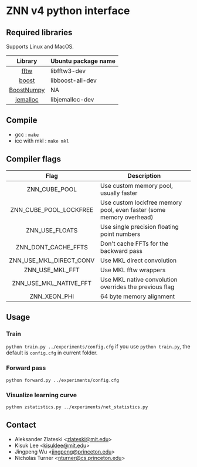 ZNN v4 python interface
======

Required libraries
------------------
Supports Linux and MacOS.

|Library|Ubuntu package name|
|:-----:|-------------------|
|[fftw](http://www.fftw.org/)|libfftw3-dev|
|[boost](http://www.boost.org/)|libboost-all-dev|
|[BoostNumpy](http://github.com/ndarray/Boost.NumPy)|NA|
|[jemalloc](http://www.canonware.com/jemalloc/)|libjemalloc-dev|


Compile
---------------------
* gcc : `make`
* icc with mkl : `make mkl`

Compiler flags
--------------

|Flag|Description|
|:-----:|-------------------|
|ZNN_CUBE_POOL|Use custom memory pool, usually faster|
|ZNN_CUBE_POOL_LOCKFREE|Use custom lockfree memory pool, even faster (some memory overhead)|
|ZNN_USE_FLOATS|Use single precision floating point numbers|
|ZNN_DONT_CACHE_FFTS|Don't cache FFTs for the backward pass|
|ZNN_USE_MKL_DIRECT_CONV|Use MKL direct convolution|
|ZNN_USE_MKL_FFT|Use MKL fftw wrappers|
|ZNN_USE_MKL_NATIVE_FFT|Use MKL native convolution overrides the previous flag|
|ZNN_XEON_PHI|64 byte memory alignment|

Usage
-----
### Train
`python train.py ../experiments/config.cfg`
if you use `python train.py`, the default is `config.cfg` in current folder.

### Forward pass
`python forward.py ../experiments/config.cfg`

### Visualize learning curve
`python zstatistics.py ../experiments/net_statistics.py`

Contact
-------
* Aleksander Zlateski \<zlateski@mit.edu\>
* Kisuk Lee           \<kisuklee@mit.edu\>
* Jingpeng Wu         \<jingpeng@princeton.edu\>
* Nicholas Turner     \<nturner@cs.princeton.edu\>